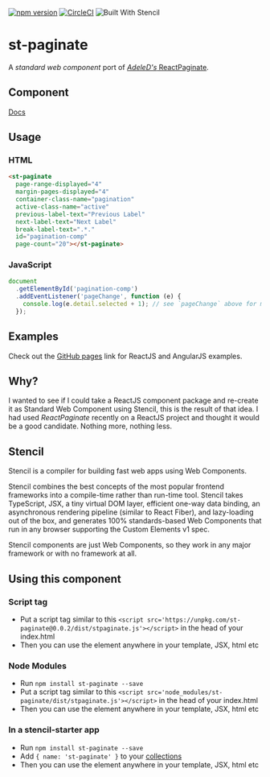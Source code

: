 [![npm version](https://badge.fury.io/js/st-paginate.svg)](https://badge.fury.io/js/st-paginate)
[![CircleCI](https://circleci.com/gh/mdwagner/st-paginate/tree/master.svg?style=svg)](https://circleci.com/gh/mdwagner/st-paginate/tree/master)
![Built With Stencil](https://img.shields.io/badge/-Built%20With%20Stencil-16161d.svg?logo=data%3Aimage%2Fsvg%2Bxml%3Bbase64%2CPD94bWwgdmVyc2lvbj0iMS4wIiBlbmNvZGluZz0idXRmLTgiPz4KPCEtLSBHZW5lcmF0b3I6IEFkb2JlIElsbHVzdHJhdG9yIDE5LjIuMSwgU1ZHIEV4cG9ydCBQbHVnLUluIC4gU1ZHIFZlcnNpb246IDYuMDAgQnVpbGQgMCkgIC0tPgo8c3ZnIHZlcnNpb249IjEuMSIgaWQ9IkxheWVyXzEiIHhtbG5zPSJodHRwOi8vd3d3LnczLm9yZy8yMDAwL3N2ZyIgeG1sbnM6eGxpbms9Imh0dHA6Ly93d3cudzMub3JnLzE5OTkveGxpbmsiIHg9IjBweCIgeT0iMHB4IgoJIHZpZXdCb3g9IjAgMCA1MTIgNTEyIiBzdHlsZT0iZW5hYmxlLWJhY2tncm91bmQ6bmV3IDAgMCA1MTIgNTEyOyIgeG1sOnNwYWNlPSJwcmVzZXJ2ZSI%2BCjxzdHlsZSB0eXBlPSJ0ZXh0L2NzcyI%2BCgkuc3Qwe2ZpbGw6I0ZGRkZGRjt9Cjwvc3R5bGU%2BCjxwYXRoIGNsYXNzPSJzdDAiIGQ9Ik00MjQuNywzNzMuOWMwLDM3LjYtNTUuMSw2OC42LTkyLjcsNjguNkgxODAuNGMtMzcuOSwwLTkyLjctMzAuNy05Mi43LTY4LjZ2LTMuNmgzMzYuOVYzNzMuOXoiLz4KPHBhdGggY2xhc3M9InN0MCIgZD0iTTQyNC43LDI5Mi4xSDE4MC40Yy0zNy42LDAtOTIuNy0zMS05Mi43LTY4LjZ2LTMuNkgzMzJjMzcuNiwwLDkyLjcsMzEsOTIuNyw2OC42VjI5Mi4xeiIvPgo8cGF0aCBjbGFzcz0ic3QwIiBkPSJNNDI0LjcsMTQxLjdIODcuN3YtMy42YzAtMzcuNiw1NC44LTY4LjYsOTIuNy02OC42SDMzMmMzNy45LDAsOTIuNywzMC43LDkyLjcsNjguNlYxNDEuN3oiLz4KPC9zdmc%2BCg%3D%3D&colorA=16161d&style=flat-square)

# st-paginate

A _standard web component_ port of [_AdeleD's_ ReactPaginate](https://github.com/AdeleD/react-paginate).

## Component
[Docs](./src/components/st-paginate/readme.md)

## Usage

### HTML

```html
<st-paginate
  page-range-displayed="4"
  margin-pages-displayed="4"
  container-class-name="pagination"
  active-class-name="active"
  previous-label-text="Previous Label"
  next-label-text="Next Label"
  break-label-text=".*."
  id="pagination-comp"
  page-count="20"></st-paginate>
```

### JavaScript

```js
document
  .getElementById('pagination-comp')
  .addEventListener('pageChange', function (e) {
    console.log(e.detail.selected + 1); // see `pageChange` above for more information
  });
```

## Examples

Check out the [GitHub pages](https://mdwagner.github.io/st-paginate/) link for ReactJS and AngularJS examples.

## Why?

I wanted to see if I could take a ReactJS component package and re-create it as Standard Web Component using Stencil, this is the result of that idea. I had used _ReactPaginate_ recently on a ReactJS project and thought it would be a good candidate. Nothing more, nothing less.

## Stencil

Stencil is a compiler for building fast web apps using Web Components.

Stencil combines the best concepts of the most popular frontend frameworks into a compile-time rather than run-time tool.  Stencil takes TypeScript, JSX, a tiny virtual DOM layer, efficient one-way data binding, an asynchronous rendering pipeline (similar to React Fiber), and lazy-loading out of the box, and generates 100% standards-based Web Components that run in any browser supporting the Custom Elements v1 spec.

Stencil components are just Web Components, so they work in any major framework or with no framework at all.

## Using this component

### Script tag

- Put a script tag similar to this `<script src='https://unpkg.com/st-paginate@0.0.2/dist/stpaginate.js'></script>` in the head of your index.html
- Then you can use the element anywhere in your template, JSX, html etc

### Node Modules

- Run `npm install st-paginate --save`
- Put a script tag similar to this `<script src='node_modules/st-paginate/dist/stpaginate.js'></script>` in the head of your index.html
- Then you can use the element anywhere in your template, JSX, html etc

### In a stencil-starter app

- Run `npm install st-paginate --save`
- Add `{ name: 'st-paginate' }` to your [collections](https://github.com/ionic-team/stencil-starter/blob/master/stencil.config.js#L5)
- Then you can use the element anywhere in your template, JSX, html etc
